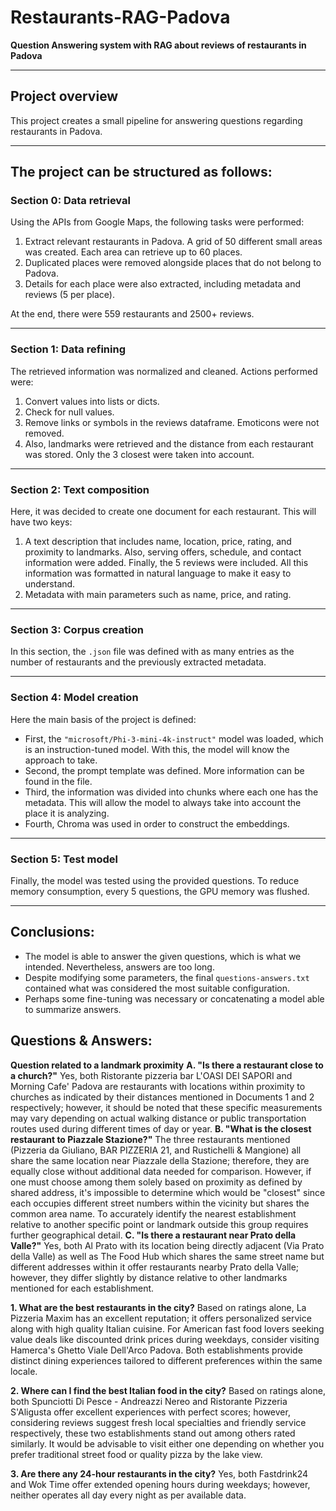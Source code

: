 # Restaurants-RAG-Padova

**Question Answering system with RAG about reviews of restaurants in Padova**

---

## Project overview

This project creates a small pipeline for answering questions regarding restaurants in Padova.

---

## The project can be structured as follows:

### Section 0: Data retrieval

Using the APIs from Google Maps, the following tasks were performed:  
1. Extract relevant restaurants in Padova. A grid of 50 different small areas was created. Each area can retrieve up to 60 places.  
2. Duplicated places were removed alongside places that do not belong to Padova.  
3. Details for each place were also extracted, including metadata and reviews (5 per place).  

At the end, there were 559 restaurants and 2500+ reviews.

---

### Section 1: Data refining

The retrieved information was normalized and cleaned. Actions performed were:  
1. Convert values into lists or dicts.  
2. Check for null values.  
3. Remove links or symbols in the reviews dataframe. Emoticons were not removed.  
4. Also, landmarks were retrieved and the distance from each restaurant was stored. Only the 3 closest were taken into account.

---

### Section 2: Text composition

Here, it was decided to create one document for each restaurant. This will have two keys:  
1. A text description that includes name, location, price, rating, and proximity to landmarks. Also, serving offers, schedule, and contact information were added. Finally, the 5 reviews were included. All this information was formatted in natural language to make it easy to understand.  
2. Metadata with main parameters such as name, price, and rating.

---

### Section 3: Corpus creation

In this section, the `.json` file was defined with as many entries as the number of restaurants and the previously extracted metadata.

---

### Section 4: Model creation

Here the main basis of the project is defined:  
- First, the `"microsoft/Phi-3-mini-4k-instruct"` model was loaded, which is an instruction-tuned model. With this, the model will know the approach to take.  
- Second, the prompt template was defined. More information can be found in the file.  
- Third, the information was divided into chunks where each one has the metadata. This will allow the model to always take into account the place it is analyzing.  
- Fourth, Chroma was used in order to construct the embeddings.

---

### Section 5: Test model

Finally, the model was tested using the provided questions. To reduce memory consumption, every 5 questions, the GPU memory was flushed.

---

## Conclusions:

- The model is able to answer the given questions, which is what we intended. Nevertheless, answers are too long.  
- Despite modifying some parameters, the final `questions-answers.txt` contained what was considered the most suitable configuration.  
- Perhaps some fine-tuning was necessary or concatenating a model able to summarize answers.


## Questions & Answers:

**Question related to a landmark proximity**
**A. "Is there a restaurant close to a church?"**
 Yes, both Ristorante pizzeria bar L'OASI DEI SAPORI and Morning Cafe' Padova are restaurants with locations within proximity to churches as indicated by their distances mentioned in Documents 1 and 2 respectively; however, it should be noted that these specific measurements may vary depending on actual walking distance or public transportation routes used during different times of day or year.
 **B. "What is the closest restaurant to Piazzale Stazione?"**
  The three restaurants mentioned (Pizzeria da Giuliano, BAR PIZZERIA 21, and Rustichelli & Mangione) all share the same location near Piazzale della Stazione; therefore, they are equally close without additional data needed for comparison. However, if one must choose among them solely based on proximity as defined by shared address, it's impossible to determine which would be "closest" since each occupies different street numbers within the vicinity but shares the common area name. To accurately identify the nearest establishment relative to another specific point or landmark outside this group requires further geographical detail.
**C. "Is there a restaurant near Prato della Valle?"**
   Yes, both Al Prato with its location being directly adjacent (Via Prato della Valle) as well as The Food Hub which shares the same street name but different addresses within it offer restaurants nearby Prato della Valle; however, they differ slightly by distance relative to other landmarks mentioned for each establishment.


**1. What are the best restaurants in the city?**
      Based on ratings alone, La Pizzeria Maxim has an excellent reputation; it offers personalized service along with high quality Italian cuisine. For American fast food lovers seeking value deals like discounted drink prices during weekdays, consider visiting Hamerca's Ghetto Viale Dell'Arco Padova. Both establishments provide distinct dining experiences tailored to different preferences within the same locale.

**2. Where can I find the best Italian food in the city?**
    	 Based on ratings alone, both Spunciotti Di Pesce - Andreazzi Nereo and Ristorante Pizzeria S'Aligusta offer excellent experiences with perfect scores; however, considering reviews suggest fresh local specialties and friendly service respectively, these two establishments stand out among others rated similarly. It would be advisable to visit either one depending on whether you prefer traditional street food or quality pizza by the lake view.

**3. Are there any 24-hour restaurants in the city?**
	 Yes, both Fastdrink24 and Wok Time offer extended opening hours during weekdays; however, neither operates all day every night as per available data.




